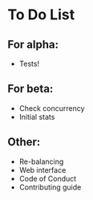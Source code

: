 To Do List
==========

For alpha:
----------

- Tests!

For beta:
---------

- Check concurrency
- Initial stats

Other:
------

- Re-balancing 
- Web interface
- Code of Conduct
- Contributing guide
